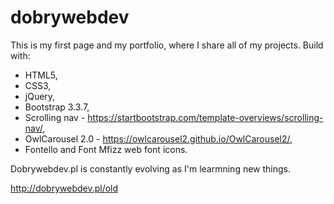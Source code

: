 # dobrywebdev
This is my first page and my portfolio, where I share all of my projects.
Build with:
- HTML5,
- CSS3,
- jQuery,
- Bootstrap 3.3.7,
- Scrolling nav - https://startbootstrap.com/template-overviews/scrolling-nav/,
- OwlCarousel 2.0 - https://owlcarousel2.github.io/OwlCarousel2/,
- Fontello and Font Mfizz web font icons.

Dobrywebdev.pl is constantly evolving as I'm learmning new things.

http://dobrywebdev.pl/old
